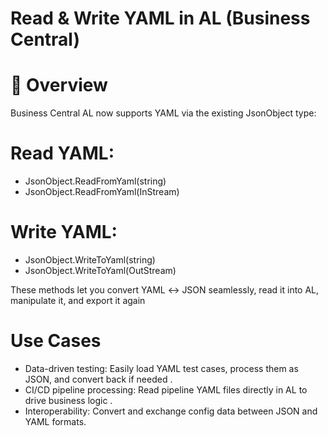 # Read & Write YAML in AL (Business Central)

# 📌 Overview
  Business Central AL now supports YAML via the existing JsonObject type:

# Read YAML:
  - JsonObject.ReadFromYaml(string)
  - JsonObject.ReadFromYaml(InStream)

# Write YAML:
  - JsonObject.WriteToYaml(string)
  - JsonObject.WriteToYaml(OutStream)

These methods let you convert YAML ↔ JSON seamlessly, read it into AL, manipulate it, and export it again 

# Use Cases
  - Data-driven testing: Easily load YAML test cases, process them as JSON, and convert back if needed .
  - CI/CD pipeline processing: Read pipeline YAML files directly in AL to drive business logic .
  - Interoperability: Convert and exchange config data between JSON and YAML formats.
